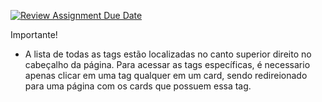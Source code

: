 [![Review Assignment Due Date](https://classroom.github.com/assets/deadline-readme-button-24ddc0f5d75046c5622901739e7c5dd533143b0c8e959d652212380cedb1ea36.svg)](https://classroom.github.com/a/WqLD3zMW)


Importante!
- A lista de todas as tags estão localizadas no canto superior direito no cabeçalho da página. Para acessar as tags específicas, é necessario apenas clicar em uma tag qualquer em um card, sendo redireionado para uma página com os cards que possuem essa tag.